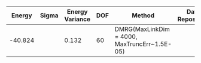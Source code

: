 | Energy   | Sigma | Energy Variance | DOF | Method                                                       | Data Repository                  |
|----------|-------|-----------------|-----|--------------------------------------------------------------|----------------------------------|
|-40.824 |       | 0.132           | 60  | DMRG(MaxLinkDim = 4000, MaxTruncErr~1.5E-05) | |

